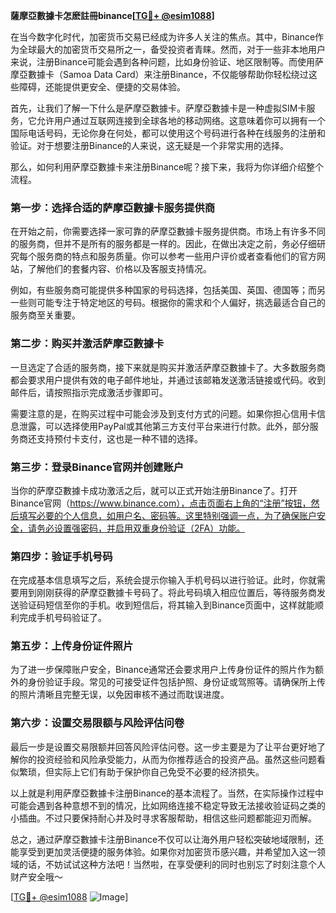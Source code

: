 **薩摩亞數據卡怎麽註冊binance[[TG💪+ @esim1088](https://t.me/s/esim1088)]**

在当今数字化时代，加密货币交易已经成为许多人关注的焦点。其中，Binance作为全球最大的加密货币交易所之一，备受投资者青睐。然而，对于一些非本地用户来说，注册Binance可能会遇到各种问题，比如身份验证、地区限制等。而使用萨摩亞數據卡（Samoa Data Card）来注册Binance，不仅能够帮助你轻松绕过这些障碍，还能提供更安全、便捷的交易体验。

首先，让我们了解一下什么是萨摩亞數據卡。萨摩亞數據卡是一种虚拟SIM卡服务，它允许用户通过互联网连接到全球各地的移动网络。这意味着你可以拥有一个国际电话号码，无论你身在何处，都可以使用这个号码进行各种在线服务的注册和验证。对于想要注册Binance的人来说，这无疑是一个非常实用的选择。

那么，如何利用萨摩亞數據卡来注册Binance呢？接下来，我将为你详细介绍整个流程。

### 第一步：选择合适的萨摩亞數據卡服务提供商

在开始之前，你需要选择一家可靠的萨摩亞數據卡服务提供商。市场上有许多不同的服务商，但并不是所有的服务都是一样的。因此，在做出决定之前，务必仔细研究每个服务商的特点和服务质量。你可以参考一些用户评价或者查看他们的官方网站，了解他们的套餐内容、价格以及客服支持情况。

例如，有些服务商可能提供多种国家的号码选择，包括美国、英国、德国等；而另一些则可能专注于特定地区的号码。根据你的需求和个人偏好，挑选最适合自己的服务商至关重要。

### 第二步：购买并激活萨摩亞數據卡

一旦选定了合适的服务商，接下来就是购买并激活萨摩亞數據卡了。大多数服务商都会要求用户提供有效的电子邮件地址，并通过该邮箱发送激活链接或代码。收到邮件后，请按照指示完成激活步骤即可。

需要注意的是，在购买过程中可能会涉及到支付方式的问题。如果你担心信用卡信息泄露，可以选择使用PayPal或其他第三方支付平台来进行付款。此外，部分服务商还支持预付卡支付，这也是一种不错的选择。

### 第三步：登录Binance官网并创建账户

当你的萨摩亞數據卡成功激活之后，就可以正式开始注册Binance了。打开Binance官网（https://www.binance.com），点击页面右上角的“注册”按钮，然后填写必要的个人信息，如用户名、密码等。这里特别强调一点，为了确保账户安全，请务必设置强密码，并启用双重身份验证（2FA）功能。

### 第四步：验证手机号码

在完成基本信息填写之后，系统会提示你输入手机号码以进行验证。此时，你就需要用到刚刚获得的萨摩亞數據卡号码了。将此号码填入相应位置后，等待服务商发送验证码短信至你的手机。收到短信后，将其输入到Binance页面中，这样就能顺利完成手机号码验证了。

### 第五步：上传身份证件照片

为了进一步保障账户安全，Binance通常还会要求用户上传身份证件的照片作为额外的身份验证手段。常见的可接受证件包括护照、身份证或驾照等。请确保所上传的照片清晰且完整无误，以免因审核不通过而耽误进度。

### 第六步：设置交易限额与风险评估问卷

最后一步是设置交易限额并回答风险评估问卷。这一步主要是为了让平台更好地了解你的投资经验和风险承受能力，从而为你推荐适合的投资产品。虽然这些问题看似繁琐，但实际上它们有助于保护你自己免受不必要的经济损失。

以上就是利用萨摩亞數據卡注册Binance的基本流程了。当然，在实际操作过程中可能会遇到各种意想不到的情况，比如网络连接不稳定导致无法接收验证码之类的小插曲。不过只要保持耐心并及时寻求客服帮助，相信这些问题都能迎刃而解。

总之，通过萨摩亞數據卡注册Binance不仅可以让海外用户轻松突破地域限制，还能享受到更加灵活便捷的服务体验。如果你对加密货币感兴趣，并希望加入这一领域的话，不妨试试这种方法吧！当然啦，在享受便利的同时也别忘了时刻注意个人财产安全哦～

[[TG💪+ @esim1088](https://t.me/s/esim1088) ![Image](https://i.postimg.cc/4NQfJmqS/Snipaste-2025-05-13-00-14-12.png)]